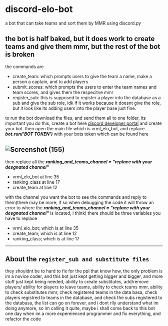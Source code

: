 # discord-elo-bot
a bot that can take teams and sort them by MMR using discord.py

## the bot is **half baked**, but it does work to create teams and give them mmr, but the rest of the bot is broken

the commands are
- create_team: which prompts users to give the team a name, make a person a captain, and to add players 
- submit_scores: which prompts the users to enter the team names and team scores, and gives them the respecitve mmr 
- register_sub: this is supposed to register a player into the database as a sub and give the sub role, idk if it works because it doesnt give the role, but it look like its adding users into the player base just fine.

to run the bot download the files, and send them all to one folder, its important you do this, create a bot here [discord developer portal](https://discord.com/developers/applications/) and create your bot.
then open the main file which is vrml_elo_bot, and replace 
***bot.run('BOT TOKEN')***
with your bots token which can be found here

![Screenshot (155)](https://github.com/positive-vibezz1/discord-elo-bot/assets/134086715/7f3720f1-8c0a-4c05-871c-93de17ffae0f)
---

then replace all the ***ranking_and_teams_channel = "replace with your desgnated channel"***
- vrml_elo_bot at line 35
- ranking_class at line 17
- create_team at line 12

with the channel you want the bot to see the commands and reply to them(there may be more; if so when debugging the code it will throw an error to where the ***ranking_and_teams_channel = "replace with your desgnated channel"*** is located, i think)
there should be three variables you have to replace

- vrml_elo_bot; which is at line 35 
- create_team; which is at line 12 
- ranking_class; which is at line 17 

---
## About the `register_sub and substitute files` 
they shouldnt be to hard to fix for the ppl that know how, the only problem is im a novice coder, and this bot just kept getting bigger and bigger, and more stuff just kept being needed, ability to create substitutes, add/remove players/ ability for players to leave teams, ability to check teams mmr, ability to check substitutes mmr, check registered teams in the data basa, check players registred to teams in the database, and check the subs registered to the databasa, the list can go on forever, and i dont rlly understand what im doing anymore, so im calling it quite, maybe i shall come back to this bot one day when im a more expereienced programmer and fix everything, and refactor the code
